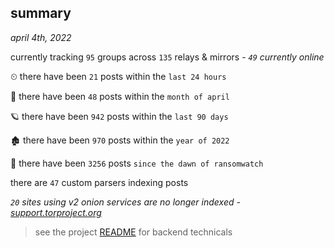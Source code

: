 
## summary
_april 4th, 2022_

currently tracking `95` groups across `135` relays & mirrors - _`49` currently online_

⏲ there have been `21` posts within the `last 24 hours`

🦈 there have been `48` posts within the `month of april`

🪐 there have been `942` posts within the `last 90 days`

🏚 there have been `970` posts within the `year of 2022`

🦕 there have been `3256` posts `since the dawn of ransomwatch`

there are `47` custom parsers indexing posts

_`20` sites using v2 onion services are no longer indexed - [support.torproject.org](https://support.torproject.org/onionservices/v2-deprecation/)_

> see the project [README](https://github.com/thetanz/ransomwatch#ransomwatch--) for backend technicals
